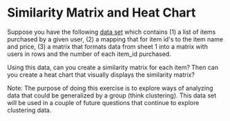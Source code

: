 # Similarity Matrix and Heat Chart

Suppose you have the following [data set](../q_143/dataset/grocery_shopping.xlsx) which contains (1) a list of items purchased by a given user, (2) a mapping that for item id's to the item name and price, (3) a matrix that formats data from sheet 1 into a matrix with users in rows and the number of each item_id purchased.

Using this data, can you create a similarity matrix for each item? Then can you create a heat chart that visually displays the similarity matrix?

Note: The purpose of doing this exercise is to explore ways of analyzing data that could be generalized by a group (think clustering). This data set will be used in a couple of future questions that continue to explore clustering data.

